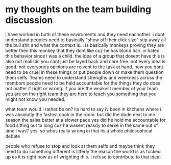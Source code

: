 # my thoughts on the team building discussion

i have worked in both of these enviroments and they need eachother. 
i dont understand peoples need to basically "show off their dick size"
stip away all the bull shit and what the context is... is basically monkeys proving they are better then this monkey that they dont like cuz he has blond hair. iv hated this behavior since i was a child. the idea of a group that dosent have this is also not realistic you cant just be layed back and care free. not every idea is good. not everyones opinions are relvent to the task at hand. now you dont need to be cruel in these things or put people down or make them question them selfs. Teams need to understand strengths and weekness across the membors people need to be held accountable for the things they do does not matter if right or wrong. if you are the weakest member of your team you are on the right team they are here to teach you something that you might not know you needed. 

what team would i rather be on? its hard to say iv been in kitchens where i was absolutly the fastest cook in the room. but did the dude next to me season the salsa better at a slower pace yes did he hold me accountable for food sitting out to long cuz he wasent reasdy to serve in the same out of time i was? yes. so whos really wrong in that its a whole philosophical debate

people who refuse to stop and look at them selfs and maybe think they need to do something different is litterly the reason the world is as fucked up as it is right now as of wrighting this. I refuse to contribute to that ideal.



